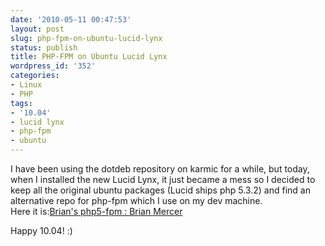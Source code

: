 ```yaml
---
date: '2010-05-11 00:47:53'
layout: post
slug: php-fpm-on-ubuntu-lucid-lynx
status: publish
title: PHP-FPM on Ubuntu Lucid Lynx
wordpress_id: '352'
categories:
- Linux
- PHP
tags:
- '10.04'
- lucid lynx
- php-fpm
- ubuntu
---
```


I have been using the dotdeb repository on karmic for a while, but today, when I installed the new Lucid Lynx, it just became a mess so I decided to keep all the original ubuntu packages (Lucid ships php 5.3.2) and find an alternative repo for php-fpm which I use on my dev machine.   
Here it is:[Brian's php5-fpm : Brian Mercer](https://launchpad.net/%7Ebrianmercer/+archive/php/)  
  
Happy 10.04! :)  

